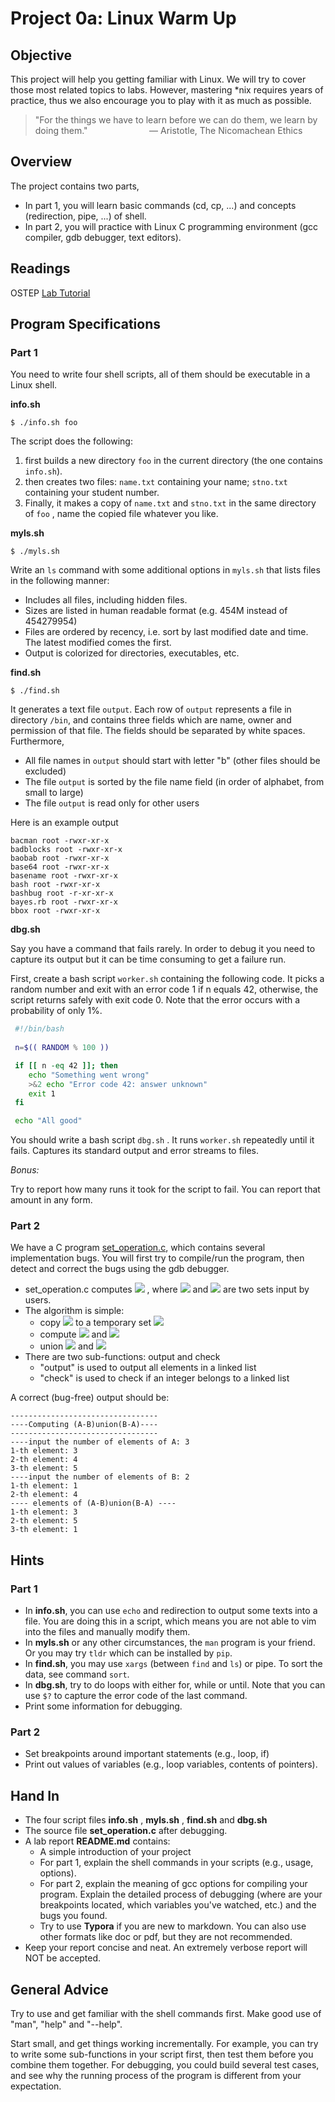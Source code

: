 # Project 0a: Linux Warm Up


## Objective

This project will help you getting familiar with Linux.
We will try to cover those most related topics to labs.
However, mastering \*nix requires years of practice,
thus we also encourage you to play with it as much as possible.

>"For the things we have to learn before we can do them, we learn by doing them."
> &nbsp;&nbsp;&nbsp;&nbsp;&nbsp;&nbsp;&nbsp;&nbsp;&nbsp;&nbsp;&nbsp;
> &nbsp;&nbsp;&nbsp;&nbsp;&nbsp;&nbsp;&nbsp;&nbsp;&nbsp;&nbsp;&nbsp;
>― Aristotle, The Nicomachean Ethics



## Overview
The project contains two parts,
- In part 1, you will learn basic commands (cd, cp, ...) and concepts (redirection, pipe, ...) of shell.
- In part 2, you will practice with Linux C programming environment (gcc compiler, gdb debugger, text editors).


## Readings

OSTEP [Lab Tutorial](http://pages.cs.wisc.edu/~remzi/OSTEP/lab-tutorial.pdf)

## Program Specifications

### Part 1
You need to write four shell scripts, all of them should be executable in a Linux shell.

**info.sh**

```
$ ./info.sh foo
```
The script does the following:

1. first builds a new directory `foo` in the current directory (the one contains `info.sh`).
2. then creates two files: `name.txt` containing your name; `stno.txt` containing your student number. 
3. Finally, it makes a copy of `name.txt` and `stno.txt` in the same directory of `foo` , name the copied file whatever you like.

**myls.sh**

```
$ ./myls.sh
```

Write an `ls` command with some additional options in `myls.sh` that lists files in the following manner:

- Includes all files, including hidden files.
- Sizes are listed in human readable format (e.g. 454M instead of 454279954)
- Files are ordered by recency, i.e. sort by last modified date and time. The latest modified comes the first.
- Output is colorized for directories, executables, etc.

**find.sh**

```
$ ./find.sh
```
It generates a text file `output`. Each row of `output` represents a file in directory `/bin`, and contains three fields which are name, owner and permission of that file. The fields should be separated by white spaces. Furthermore,

- All file names in `output` should start with letter "b" (other files should be excluded)
- The file `output` is sorted by the file name field (in order of alphabet, from small to large)
- The file `output` is read only for other users

Here is an example output

```
bacman root -rwxr-xr-x
badblocks root -rwxr-xr-x
baobab root -rwxr-xr-x
base64 root -rwxr-xr-x
basename root -rwxr-xr-x
bash root -rwxr-xr-x
bashbug root -r-xr-xr-x
bayes.rb root -rwxr-xr-x
bbox root -rwxr-xr-x
```

**dbg.sh**

Say you have a command that fails rarely. In order to debug it you need to capture its output but it can be time consuming to get a failure run. 

First, create a bash script `worker.sh` containing the following code. It picks a random number and exit with an error code 1 if n equals 42, otherwise, the script returns safely with exit code 0. Note that the error occurs with a probability of only 1%.

```bash
 #!/bin/bash
 
 n=$(( RANDOM % 100 ))

 if [[ n -eq 42 ]]; then
    echo "Something went wrong"
    >&2 echo "Error code 42: answer unknown"
    exit 1
 fi

 echo "All good"
```

You should write a bash script `dbg.sh` . It runs `worker.sh` repeatedly until it fails. Captures its standard output and error streams to files.

*Bonus:*

Try to report how many runs it took for the script to fail. You can report that amount in any form.

### Part 2

We have a C program [set_operation.c](set_operation.c), which contains several implementation bugs. You will first try to compile/run the program, then detect and correct the bugs using the gdb debugger. 

- set_operation.c computes <img src="https://render.githubusercontent.com/render/math?math=(A-B)\cup(B-A)"> , where <img src="https://render.githubusercontent.com/render/math?math=A"> and <img src="https://render.githubusercontent.com/render/math?math=B"> are two sets input by users.
- The algorithm is simple:
  - copy <img src="https://render.githubusercontent.com/render/math?math=A"> to a temporary set <img src="https://render.githubusercontent.com/render/math?math=A_2"> 
  - compute <img src="https://render.githubusercontent.com/render/math?math=A=A-B"> and <img src="https://render.githubusercontent.com/render/math?math=B=B-A_2"> 
  - union <img src="https://render.githubusercontent.com/render/math?math=A"> and <img src="https://render.githubusercontent.com/render/math?math=B">
- There are two sub-functions: output and check
  - "output" is used to output all elements in a linked list
  - "check" is used to check if an integer belongs to a linked list

A correct (bug-free) output should be:
```
---------------------------------
----Computing (A-B)union(B-A)----
---------------------------------
----input the number of elements of A: 3
1-th element: 3
2-th element: 4
3-th element: 5
----input the number of elements of B: 2
1-th element: 1
2-th element: 4
---- elements of (A-B)union(B-A) ----
1-th element: 3
2-th element: 5
3-th element: 1
```

## Hints

### Part 1

* In **info.sh**, you can use `echo` and redirection to output some texts into a file. You are doing this in a script, which means you are not able to vim into the files and manually modify them.
* In **myls.sh** or any other circumstances, the `man` program is your friend. Or you may try `tldr` which can be installed by `pip`.
* In **find.sh**, you may use `xargs` (between `find` and `ls`) or pipe. To sort the data, see command `sort`.
* In **dbg.sh**, try to do loops with either for, while or until. Note that you can use `$?` to capture the error code of the last command.
* Print some information for debugging. 

### Part 2
* Set breakpoints around important statements (e.g., loop, if) 
* Print out values of variables (e.g., loop variables, contents of pointers).

## Hand In 

- The four script files **info.sh** , **myls.sh** , **find.sh** and **dbg.sh**
- The source file **set_operation.c** after debugging.
- A lab report **README.md** contains:
    - A simple introduction of your project 
    - For part 1, explain the shell commands in your scripts (e.g., usage, options).
    - For part 2, explain the meaning of gcc options for compiling your program. Explain the detailed process of debugging (where are your breakpoints located, which variables you've watched, etc.) and the bugs you found.
    - Try to use **Typora** if you are new to markdown. You can also use other formats like doc or pdf, but they are not recommended.
- Keep your report concise and neat. An extremely verbose report will NOT be accepted.

## General Advice

Try to use and get familiar with the shell commands first. Make good use of "man", "help" and "--help".

Start small, and get things working incrementally. For example, you can try to write some sub-functions in your script first, then test them before you combine them together. For debugging, you could build several test cases, and see why the running process of the program is different from your expectation.

